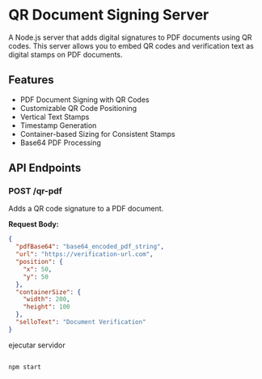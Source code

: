 # QR Document Signing Server

A Node.js server that adds digital signatures to PDF documents using QR codes. This server allows you to embed QR codes and verification text as digital stamps on PDF documents.

## Features

- PDF Document Signing with QR Codes
- Customizable QR Code Positioning
- Vertical Text Stamps
- Timestamp Generation
- Container-based Sizing for Consistent Stamps
- Base64 PDF Processing

## API Endpoints

### POST /qr-pdf

Adds a QR code signature to a PDF document.

**Request Body:**

```json
{
  "pdfBase64": "base64_encoded_pdf_string",
  "url": "https://verification-url.com",
  "position": {
    "x": 50,
    "y": 50
  },
  "containerSize": {
    "width": 200,
    "height": 100
  },
  "selloText": "Document Verification"
}
```

ejecutar servidor

```bash

npm start

```
